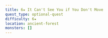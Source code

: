 ```yaml
---
title: 6★ It Can't See You if You Don't Move
quest_type: optional-quest
difficulty: 6★
location: ancient-forest
monsters: []
---
```

